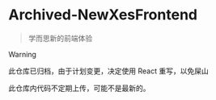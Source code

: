 # Archived-NewXesFrontend
> 学而思新的前端体验

> [!WARNING]
> 此仓库已归档，由于计划变更，决定使用 React 重写，以免屎山

此仓库内代码不定期上传，可能不是最新的。
